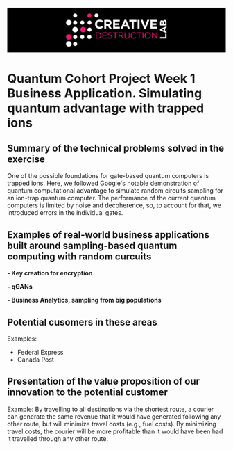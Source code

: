 ![CDL 2020 Cohort Project](../figures/CDL_logo.jpg)
# Quantum Cohort Project Week 1 Business Application. Simulating quantum advantage with trapped ions

## Summary of the technical problems solved in the exercise

One of the possible foundations for gate-based quantum computers is trapped ions. Here, we followed Google's notable demonstration of quantum computational advantage to simulate random circuits sampling for an ion-trap quantum computer. The performance of the current quantum computers is limited by noise and decoherence, so, to account for that, we introduced errors in the individual gates. 

## Examples of real-world business applications built around sampling-based quantum computing with random curcuits

**- Key creation for encryption**

**- qGANs**

**- Business Analytics, sampling from big populations**

## Potential cusomers in these areas

Examples: 
- Federal Express
- Canada Post

## Presentation of the value proposition of our innovation to the potential customer

Example: By travelling to all destinations via the shortest route, a courier can generate the same revenue that it would have generated following any other route, but will minimize travel costs (e.g., fuel costs). By minimizing travel costs, the courier will be more profitable than it would have been had it travelled through any other route.
